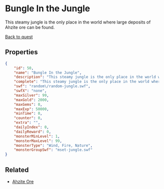 # Bungle In the Jungle

This steamy jungle is the only place in the world where large deposits of Ahzite ore can be found.

[Back to quest](../quests.md)

## Properties

```json
{
    "id": 50,
    "name": "Bungle In the Jungle",
    "description": "This steamy jungle is the only place in the world where large deposits of Ahzite ore can be found.",
    "complete": "This steamy jungle is the only place in the world where large deposits of Ahzite ore can be found.",
    "swf": "random\/random-jungle.swf",
    "swfX": "none",
    "maxSilver": 99,
    "maxGold": 2000,
    "maxGems": 0,
    "maxExp": 50000,
    "minTime": 0,
    "counter": 0,
    "extra": "",
    "dailyIndex": 0,
    "dailyReward": 0,
    "monsterMinLevel": 1,
    "monsterMaxLevel": 99,
    "monsterType": "Wind, Fire, Nature",
    "monsterGroupSwf": "mset-jungle.swf"
}
```

## Related

- [Ahzite Ore](../items/460-ahzite-ore.md)

